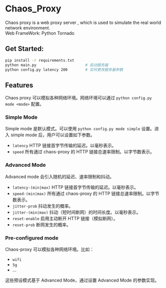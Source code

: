 # Chaos_Proxy
Chaos proxy is a web proxy server , which is used to simulate the real world network environment.    
Web FrameWork: Python Tornado

## Get Started:
```bash
pip install -r requirements.txt
python main.py                      # 启动服务器
python config.py latency 200        # 实时更改服务器参数
```

## Features

Chaos proxy 可以模拟各种网络环境。网络环境可以通过 `python config.py mode <mode>` 配置。

### Simple Mode

Simple mode 是默认模式。可以使用 `python config.py mode simple` 设置。进入 simple mode
后，用户可以设置如下参数。

* `latency` HTTP 链接首字节传输的延迟。以毫秒表示。
* `speed` 所有通过 chaos-proxy 的 HTTP 链接总速率限制。以字节数表示。

### Advanced Mode

Advanced mode 会引入随机的延迟、速率限制和抖动。

* `latency-(min|max)` HTTP 链接首字节传输的延迟。以毫秒表示。
* `speed-(min|max)` 所有通过 chaos-proxy 的 HTTP 链接总速率限制。以字节数表示。
* `jitter-prob` 抖动发生的概率。
* `jitter-(min|max)` 抖动（短时间断网）的时间长度。以毫秒表示。
* `reset-enable` 启用主动断开 HTTP 链接（模拟断网）。
* `reset-prob` 断网发生的概率。

### Pre-configured mode

Chaos-proxy 可以模拟各种网络环境。比如：

* `wifi`
* `5g`
* ...

这些预设模式基于 Advanced Mode，通过设置 Advanced Mode 的参数实现。
